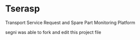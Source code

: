 # Tserasp
Transport Service Request and Spare Part Monitoring Platform

segni was able to fork and edit this project file

